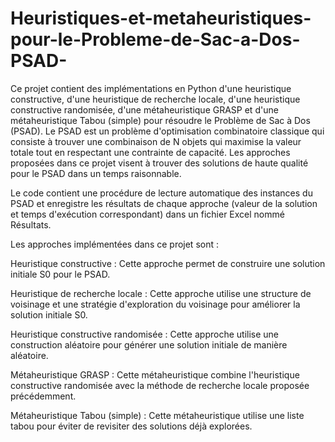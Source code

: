 # Heuristiques-et-metaheuristiques-pour-le-Probleme-de-Sac-a-Dos-PSAD-
Ce projet contient des implémentations en Python d'une heuristique constructive, d'une heuristique de recherche locale, d'une heuristique constructive randomisée, d'une métaheuristique GRASP et d'une métaheuristique Tabou (simple) pour résoudre le Problème de Sac à Dos (PSAD).
Le PSAD est un problème d'optimisation combinatoire classique qui consiste à trouver une combinaison de N objets qui maximise la valeur totale tout en respectant une contrainte de capacité. Les approches proposées dans ce projet visent à trouver des solutions de haute qualité pour le PSAD dans un temps raisonnable.

Le code contient une procédure de lecture automatique des instances du PSAD et enregistre les résultats de chaque approche (valeur de la solution et temps d'exécution correspondant) dans un fichier Excel nommé Résultats.

Les approches implémentées dans ce projet sont :

Heuristique constructive : Cette approche permet de construire une solution initiale S0 pour le PSAD.

Heuristique de recherche locale : Cette approche utilise une structure de voisinage et une stratégie d'exploration du voisinage pour améliorer la solution initiale S0.

Heuristique constructive randomisée : Cette approche utilise une construction aléatoire pour générer une solution initiale de manière aléatoire.

Métaheuristique GRASP : Cette métaheuristique combine l'heuristique constructive randomisée avec la méthode de recherche locale proposée précédemment.

Métaheuristique Tabou (simple) : Cette métaheuristique utilise une liste tabou pour éviter de revisiter des solutions déjà explorées.
